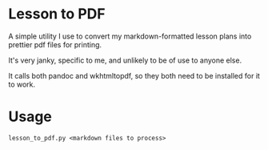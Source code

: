 # Lesson to PDF

A simple utility I use to convert my markdown-formatted lesson plans into prettier pdf files for printing.

It's very janky, specific to me, and unlikely to be of use to anyone else.

It calls both pandoc and wkhtmltopdf, so they both need to be installed for it to work.

# Usage

```
lesson_to_pdf.py <markdown files to process>
```